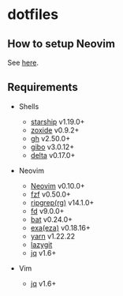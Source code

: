 # dotfiles

## How to setup Neovim
See [here](.config/nvim/nvim-setup.md).

## Requirements

- Shells
  - [starship](https://github.com/starship/starship) v1.19.0+
  - [zoxide](https://github.com/ajeetdsouza/zoxide) v0.9.2+
  - [gh](https://github.com/cli/cli) v2.50.0+
  - [gibo](https://github.com/simonwhitaker/gibo) v3.0.12+
  - [delta](https://github.com/delta-io/delta) v0.17.0+

- Neovim
  - [Neovim](https://github.com/neovim/neovim) v0.10.0+
  - [fzf](https://github.com/junegunn/fzf) v0.50.0+
  - [ripgrep(rg)](https://github.com/BurntSushi/ripgrep) v14.1.0+
  - [fd](https://github.com/sharkdp/fd) v9.0.0+
  - [bat](https://github.com/sharkdp/bat) v0.24.0+
  - [exa(eza)](https://github.com/eza-community/eza) v0.18.16+
  - [yarn](https://github.com/yarnpkg/yarn) v1.22.22
  - [lazygit](https://github.com/jesseduffield/lazygit)
  - [jq](https://jqlang.github.io/jq/) v1.6+

- Vim
  - [jq](https://jqlang.github.io/jq/) v1.6+
